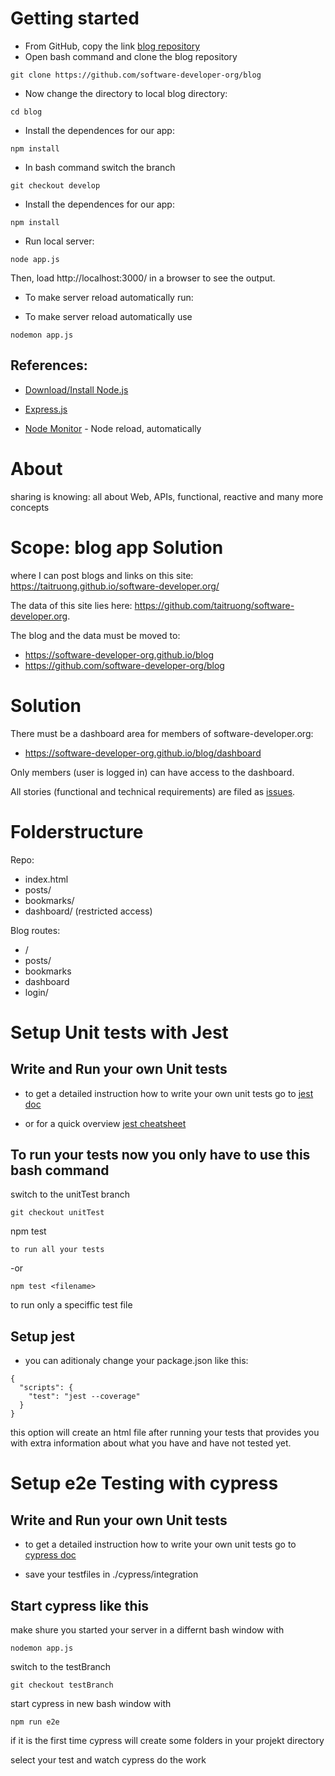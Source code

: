 # Getting started

- From GitHub, copy the link [blog repository](https://github.com/software-developer-org/blog)
- Open bash command and clone the blog repository
```
git clone https://github.com/software-developer-org/blog
```
- Now change the directory to local blog directory:
```
cd blog
```
- Install the dependences for our app:
```
npm install
```
- In bash command switch the branch
```
git checkout develop
```
- Install the dependences for our app:
```
npm install
```
- Run local server:
```
node app.js
```
Then, load http://localhost:3000/ in a browser to see the output.

- To make server reload automatically run:

- To make server reload automatically use
```
nodemon app.js
```
## References:

- [Download/Install Node.js](https://nodejs.org/en/download/)

- [Express.js](https://expressjs.com/en/starter/installing.html)

- [Node Monitor](https://nodemon.io) - Node reload, automatically

# About

sharing is knowing: all about Web, APIs, functional, reactive and many more concepts

# Scope: blog app Solution
where I can post blogs and links on this site: https://taitruong.github.io/software-developer.org/

The data of this site lies here: https://github.com/taitruong/software-developer.org. 

The blog and the data must be moved to:
- https://software-developer-org.github.io/blog
- https://github.com/software-developer-org/blog

# Solution

There must be a dashboard area for members of software-developer.org:
- https://software-developer-org.github.io/blog/dashboard

Only members (user is logged in) can have access to the dashboard.

All stories (functional and technical requirements) are filed as [issues](https://github.com/software-developer-org/blog/issues).

# Folderstructure

Repo:
- index.html
- posts/
- bookmarks/
- dashboard/ (restricted access)

Blog routes:
- /
- posts/
- bookmarks
- dashboard
- login/
 
# Setup Unit tests with Jest

## Write and Run your own Unit tests

- to get a detailed instruction how to write your own unit tests go to 
[jest doc](https://jestjs.io/docs/en/getting-started)

- or for a quick overview
[jest cheatsheet](https://devhints.io/jest)


## To run your tests now you only have to use this bash command
 
switch to the unitTest branch
```
git checkout unitTest
 ```
 npm test
 ```
 to run all your tests
```
 -or
 ```
 npm test <filename>
 ```
 to run only a speciffic test file

## Setup jest

- you can aditionaly change your package.json like this:
```
{
  "scripts": {
    "test": "jest --coverage"
  }
}
```
this option will create an html file after running your tests that provides you with extra information about what you have and have not tested yet.


 # Setup e2e Testing with cypress
 
 ## Write and Run your own Unit tests

- to get a detailed instruction how to write your own unit tests go to 
[cypress doc](https://docs.cypress.io/guides/getting-started/writing-your-first-test.html#Add-a-test-file)

- save your testfiles in ./cypress/integration


## Start cypress like this 

make shure you started your server in a differnt bash window with 
```
nodemon app.js
```
switch to the testBranch
```
git checkout testBranch
```

start cypress in new bash window with 
```
npm run e2e
```
if it is the first time cypress will create some folders in your projekt directory

select your test and watch cypress do the work

